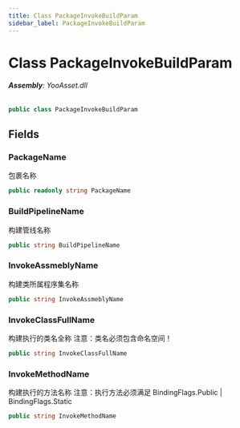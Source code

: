 ```yaml
---
title: Class PackageInvokeBuildParam
sidebar_label: PackageInvokeBuildParam
---
```

# Class PackageInvokeBuildParam


###### **Assembly**: YooAsset.dll

```csharp title="Declaration"
public class PackageInvokeBuildParam
```
## Fields
### PackageName
包裹名称

```csharp title="Declaration"
public readonly string PackageName
```
### BuildPipelineName
构建管线名称

```csharp title="Declaration"
public string BuildPipelineName
```
### InvokeAssmeblyName
构建类所属程序集名称

```csharp title="Declaration"
public string InvokeAssmeblyName
```
### InvokeClassFullName
构建执行的类名全称
注意：类名必须包含命名空间！

```csharp title="Declaration"
public string InvokeClassFullName
```
### InvokeMethodName
构建执行的方法名称
注意：执行方法必须满足 BindingFlags.Public | BindingFlags.Static

```csharp title="Declaration"
public string InvokeMethodName
```

